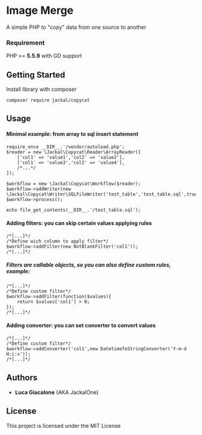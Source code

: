 # Image Merge
A simple PHP to "copy" data from one source to another

### Requirement
PHP >= **5.5.9** with GD support 

## Getting Started
Install library with composer
```
composer require jackal/copycat
```
## Usage
#### Minimal example: from array to sql insert statement
```
require_once __DIR__.'/vendor/autoload.php';
$reader = new \Jackal\Copycat\Reader\ArrayReader([
    ['col1' => 'value1','col2' => 'value2'],
    ['col1' => 'value3','col2' => 'value4'],
    /*...*/
]);

$workflow = new \Jackal\Copycat\Workflow($reader);
$workflow->addWriter(new \Jackal\Copycat\Writer\SQLFileWriter('test_table','test_table.sql',true));
$workflow->process();

echo file_get_contents(__DIR__.'/test_table.sql');
```
#### Adding filters: you can skip certain values applying rules
```
/*[...]*/
/*Define wich column to apply filter*/
$workflow->addFilter(new NotBlankFilter('col1'));
/*[...]*/
```
##### Filters are callable objects, so you can also define custom rules, example:
```
/*[...]*/
/*Define custom filter*/
$workflow->addFilter(function($values){
    return $values['col1'] > 0;
});
/*[...]*/
```
#### Adding converter: you can set converter to convert values
```
/*[...]*/
/*Define custom filter*/
$workflow->addConverter('col1',new DatetimeToStringConverter('Y-m-d H:i:s'));
/*[...]*/
```


## Authors
* **Luca Giacalone** (AKA JackalOne)

## License
This project is licensed under the MIT License